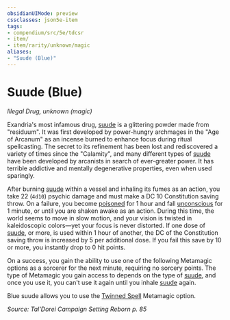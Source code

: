 ```yaml
---
obsidianUIMode: preview
cssclasses: json5e-item
tags:
- compendium/src/5e/tdcsr
- item/
- item/rarity/unknown/magic
aliases: 
- "Suude (Blue)"
---
```

# Suude (Blue)
*Illegal Drug, unknown (magic)*  


Exandria's most infamous drug, [suude](/Systems/5e/items/suude-tdcsr.md) is a glittering powder made from "residuum". It was first developed by power-hungry archmages in the "Age of Arcanum" as an incense burned to enhance focus during ritual spellcasting. The secret to its refinement has been lost and rediscovered a variety of times since the "Calamity", and many different types of [suude](/Systems/5e/items/suude-tdcsr.md) have been developed by arcanists in search of ever-greater power. It has terrible addictive and mentally degenerative properties, even when used sparingly.

After burning [suude](/Systems/5e/items/suude-tdcsr.md) within a vessel and inhaling its fumes as an action, you take 22 (`4d10`) psychic damage and must make a DC 10 Constitution saving throw. On a failure, you become [poisoned](/Systems/5e/rules/conditions.md#poisoned) for 1 hour and fall [unconscious](/Systems/5e/rules/conditions.md#unconscious) for 1 minute, or until you are shaken awake as an action. During this time, the world seems to move in slow motion, and your vision is twisted in kaleidoscopic colors—yet your focus is never distorted. If one dose of [suude](/Systems/5e/items/suude-tdcsr.md), or more, is used within 1 hour of another, the DC of the Constitution saving throw is increased by 5 per additional dose. If you fail this save by 10 or more, you instantly drop to 0 hit points.

On a success, you gain the ability to use one of the following Metamagic options as a sorcerer for the next minute, requiring no sorcery points. The type of Metamagic you gain access to depends on the type of [suude](/Systems/5e/items/suude-tdcsr.md), and once you use it, you can't use it again until you inhale [suude](/Systems/5e/items/suude-tdcsr.md) again.

Blue suude allows you to use the [Twinned Spell](/Systems/5e/optional-features/twinned-spell.md) Metamagic option.

*Source: Tal'Dorei Campaign Setting Reborn p. 85*